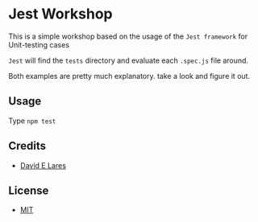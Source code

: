 # Jest Workshop

This is a simple workshop based on the usage of the `Jest framework` for Unit-testing cases

`Jest` will find the `tests` directory and evaluate each `.spec.js` file around.

Both examples are pretty much explanatory. take a look and figure it out.

## Usage

Type `npm test`

## Credits

 - [David E Lares](https://twitter.com/davidlares3)

## License

 - [MIT](https://opensource.org/licenses/MIT)
